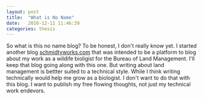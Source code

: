 ```yaml
---
layout: post
title:  "What is No Name"
date:   2016-12-11 11:46:39
categories: thesis  
---
```


So what is this no name blog? To be honest, I don't really know yet. I started another blog [schmidtyworks.com][schmidtyworks] that was intended to be a platform to blog about my work as a wildife bioligist for the Bureau of Land Management.  I'll keep that blog going along with this one.  But writing about land management is bettter suited to a technical style.  While I think writing technically would help me grow as a biologist.  I don't want to do that with this blog.  I want to publish my free flowing thoughts, not just my technical work endevors.     

[schmidtyworks]: http://www.schmidtyworks.com/